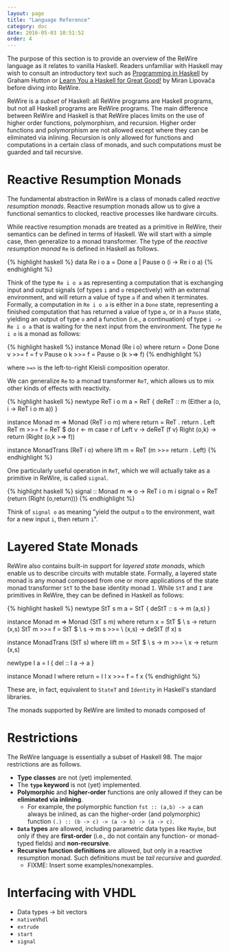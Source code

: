 ```yaml
---
layout: page
title: "Language Reference"
category: doc
date: 2016-05-03 10:51:52
order: 4
---
```


The purpose of this section is to provide an overview of the ReWire language as it relates to vanilla Haskell. Readers unfamiliar with Haskell may wish to consult an introductory text such as [Programming in Haskell](http://www.cs.nott.ac.uk/~pszgmh/book.html) by Graham Hutton or [Learn You a Haskell for Great Good!](http://learnyouahaskell.com) by Miran Lipovača before diving into ReWire.

ReWire is a _subset_ of Haskell: all ReWire programs are Haskell programs, but not all Haskell programs are ReWire programs. The main difference between ReWire and Haskell is that ReWire places limits on the use of higher order functions, polymorphism, and recursion. Higher order functions and polymorphism are not allowed except where they can be eliminated via inlining. Recursion is only allowed for functions and computations in a certain class of monads, and such computations must be guarded and tail recursive.

# Reactive Resumption Monads

The fundamental abstraction in ReWire is a class of monads called _reactive resumption monads_. Reactive resumption monads allow us to give a functional semantics to clocked, reactive processes like hardware circuits.

While reactive resumption monads are treated as a primitive in ReWire, their semantics can be defined in terms of Haskell. We will start with a simple case, then generalize to a monad transformer. The type of the _reactive resumption monad_ `Re` is defined in Haskell as follows.

{% highlight haskell %}
data Re i o a = Done a
              | Pause o (i -> Re i o a)
{% endhighlight %}

Think of the type `Re i o a` as representing a computation that is exchanging input and output signals (of types `i` and `o` respectively) with an external environment, and will return a value of type `a` if and when it terminates. Formally, a computation in `Re i o a` is either in a `Done` state, representing a finished computation that has returned a value of type `a`, or in a `Pause` state, yielding an output of type `o` and a function (i.e., a continuation) of type `i -> Re i o a` that is waiting for the next input from the environment. The type `Re i o` is a monad as follows:

{% highlight haskell %}
instance Monad (Re i o) where
  return          = Done
  Done v >>= f    = f v
  Pause o k >>= f = Pause o (k >=> f)
{% endhighlight %}

where `>=>` is the left-to-right Kleisli composition operator.

We can generalize `Re` to a monad transformer `ReT`, which allows us to mix other kinds of effects with reactivity.

{% highlight haskell %}
newtype ReT i o m a =
        ReT { deReT :: m (Either a (o, i -> ReT i o m a)) }

instance Monad m => Monad (ReT i o m) where
  return = ReT . return . Left
  ReT m >>= f = ReT $ do
    r <- m
    case r of
      Left v      -> deReT (f v)
      Right (o,k) -> return (Right (o,k >=> f))

instance MonadTrans (ReT i o) where
  lift m = ReT (m >>= return . Left)
{% endhighlight %}

One particularly useful operation in `ReT`, which we will actually take as a primitive in ReWire, is called `signal`.

{% highlight haskell %}
signal :: Monad m => o -> ReT i o m i
signal o = ReT (return (Right (o,return)))
{% endhighlight %}

Think of `signal o` as meaning "yield the output `o` to the environment, wait for a new input `i`, then return `i`".

# Layered State Monads

ReWire also contains built-in support for _layered state monads_, which enable us to describe circuits with mutable state. Formally, a layered state monad is any monad composed from one or more applications of the state monad transformer `StT` to the base identity monad `I`. While `StT` and `I` are primitives in ReWire, they can be defined in Haskell as follows:

{% highlight haskell %}
newtype StT s m a = StT { deStT :: s -> m (a,s) }

instance Monad m => Monad (StT s m) where
  return x    = StT $ \ s -> return (x,s)
  StT m >>= f = StT $ \ s -> m s >>= \ (x,s) -> deStT (f x) s

instance MonadTrans (StT s) where
  lift m = StT $ \ s -> m >>= \ x -> return (x,s)

newtype I a = I { deI :: I a -> a }

instance Monad I where
  return    = I
  I x >>= f = f x
{% endhighlight %}

These are, in fact, equivalent to `StateT` and `Identity` in Haskell's standard libraries.

The monads supported by ReWire are limited to monads composed of 

# Restrictions

The ReWire language is essentially a subset of Haskell 98. The major restrictions are as follows.

* __Type classes__ are not (yet) implemented.
* The __`type` keyword__ is not (yet) implemented.
* __Polymorphic__ and __higher-order__ functions are only allowed if they can be __eliminated via inlining__.
  - For example, the polymorphic function `fst :: (a,b) -> a` can always be inlined, as can the higher-order (and polymorphic) function `(.) :: (b -> c) -> (a -> b) -> (a -> c)`.
* __`Data` types__ are allowed, including parametric data types like `Maybe`, but only if they are __first-order__ (i.e., do not contain any function- or monad-typed fields) and __non-recursive__.
* __Recursive function definitions__ are allowed, but only in a reactive resumption monad. Such definitions must be _tail recursive_ and _guarded_.
  - FIXME: Insert some examples/nonexamples.

# Interfacing with VHDL

* Data types -> bit vectors
* `nativeVhdl`
* `extrude`
* `start`
* `signal`
